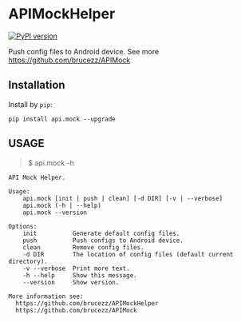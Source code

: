 # APIMockHelper

[![PyPI version](https://badge.fury.io/py/api.mock.svg)](https://pypi.python.org/pypi/api.mock/1.0.2)

Push config files to Android device. See more https://github.com/brucezz/APIMock

## Installation

Install by `pip`:

```
pip install api.mock --upgrade
```

## USAGE

> $ api.mock -h

```
API Mock Helper.

Usage:
    api.mock [init | push | clean] [-d DIR] [-v | --verbose]
    api.mock (-h | --help)
    api.mock --version

Options:
    init          Generate default config files.
    push          Push configs to Android device.
    clean         Remove config files.
    -d DIR        The location of config files (default current directory).
    -v --verbose  Print more text.
    -h --help     Show this message.
    --version     Show version.

More information see:
  https://github.com/brucezz/APIMockHelper
  https://github.com/brucezz/APIMock
```